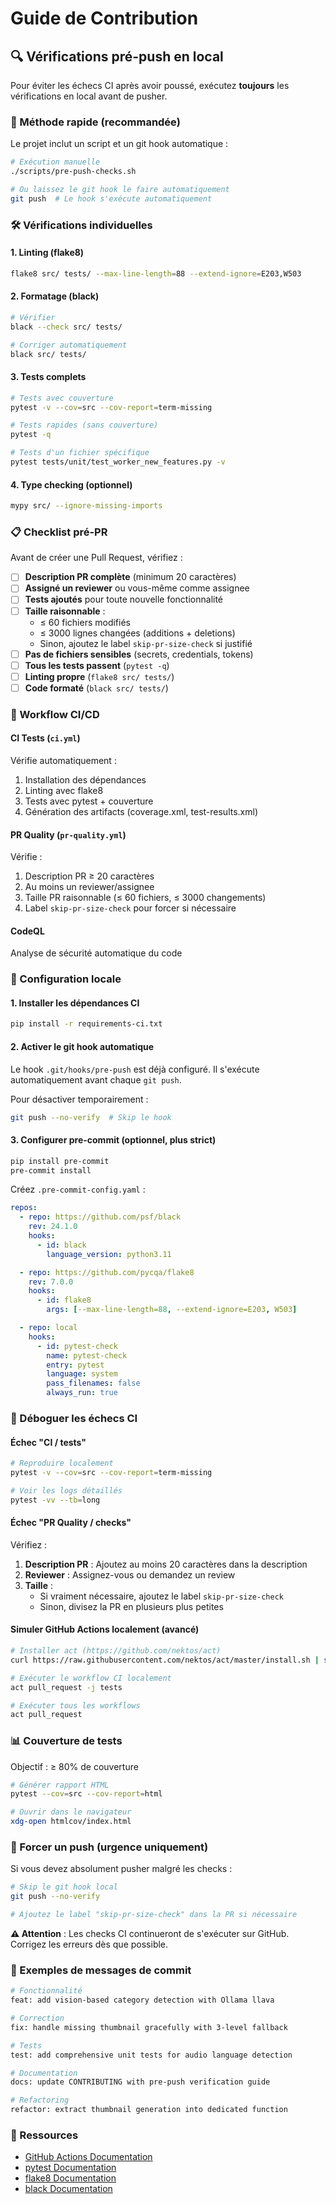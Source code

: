 # Guide de Contribution

## 🔍 Vérifications pré-push en local

Pour éviter les échecs CI après avoir poussé, exécutez **toujours** les vérifications en local avant de pusher.

### 🚀 Méthode rapide (recommandée)

Le projet inclut un script et un git hook automatique :

```bash
# Exécution manuelle
./scripts/pre-push-checks.sh

# Ou laissez le git hook le faire automatiquement
git push  # Le hook s'exécute automatiquement
```

### 🛠️ Vérifications individuelles

#### 1. **Linting (flake8)**

```bash
flake8 src/ tests/ --max-line-length=88 --extend-ignore=E203,W503
```

#### 2. **Formatage (black)**

```bash
# Vérifier
black --check src/ tests/

# Corriger automatiquement
black src/ tests/
```

#### 3. **Tests complets**

```bash
# Tests avec couverture
pytest -v --cov=src --cov-report=term-missing

# Tests rapides (sans couverture)
pytest -q

# Tests d'un fichier spécifique
pytest tests/unit/test_worker_new_features.py -v
```

#### 4. **Type checking (optionnel)**

```bash
mypy src/ --ignore-missing-imports
```

### 📋 Checklist pré-PR

Avant de créer une Pull Request, vérifiez :

- [ ] **Description PR complète** (minimum 20 caractères)
- [ ] **Assigné un reviewer** ou vous-même comme assignee
- [ ] **Tests ajoutés** pour toute nouvelle fonctionnalité
- [ ] **Taille raisonnable** :
  - ≤ 60 fichiers modifiés
  - ≤ 3000 lignes changées (additions + deletions)
  - Sinon, ajoutez le label `skip-pr-size-check` si justifié
- [ ] **Pas de fichiers sensibles** (secrets, credentials, tokens)
- [ ] **Tous les tests passent** (`pytest -q`)
- [ ] **Linting propre** (`flake8 src/ tests/`)
- [ ] **Code formaté** (`black src/ tests/`)

### 🎯 Workflow CI/CD

#### CI Tests (`ci.yml`)

Vérifie automatiquement :

1. Installation des dépendances
2. Linting avec flake8
3. Tests avec pytest + couverture
4. Génération des artifacts (coverage.xml, test-results.xml)

#### PR Quality (`pr-quality.yml`)

Vérifie :

1. Description PR ≥ 20 caractères
2. Au moins un reviewer/assignee
3. Taille PR raisonnable (≤ 60 fichiers, ≤ 3000 changements)
4. Label `skip-pr-size-check` pour forcer si nécessaire

#### CodeQL

Analyse de sécurité automatique du code

### 🔧 Configuration locale

#### 1. Installer les dépendances CI

```bash
pip install -r requirements-ci.txt
```

#### 2. Activer le git hook automatique

Le hook `.git/hooks/pre-push` est déjà configuré. Il s'exécute automatiquement avant chaque `git push`.

Pour désactiver temporairement :

```bash
git push --no-verify  # Skip le hook
```

#### 3. Configurer pre-commit (optionnel, plus strict)

```bash
pip install pre-commit
pre-commit install
```

Créez `.pre-commit-config.yaml` :

```yaml
repos:
  - repo: https://github.com/psf/black
    rev: 24.1.0
    hooks:
      - id: black
        language_version: python3.11

  - repo: https://github.com/pycqa/flake8
    rev: 7.0.0
    hooks:
      - id: flake8
        args: [--max-line-length=88, --extend-ignore=E203, W503]

  - repo: local
    hooks:
      - id: pytest-check
        name: pytest-check
        entry: pytest
        language: system
        pass_filenames: false
        always_run: true
```

### 🐛 Déboguer les échecs CI

#### Échec "CI / tests"

```bash
# Reproduire localement
pytest -v --cov=src --cov-report=term-missing

# Voir les logs détaillés
pytest -vv --tb=long
```

#### Échec "PR Quality / checks"

Vérifiez :

1. **Description PR** : Ajoutez au moins 20 caractères dans la description
2. **Reviewer** : Assignez-vous ou demandez un review
3. **Taille** :
   - Si vraiment nécessaire, ajoutez le label `skip-pr-size-check`
   - Sinon, divisez la PR en plusieurs plus petites

#### Simuler GitHub Actions localement (avancé)

```bash
# Installer act (https://github.com/nektos/act)
curl https://raw.githubusercontent.com/nektos/act/master/install.sh | sudo bash

# Exécuter le workflow CI localement
act pull_request -j tests

# Exécuter tous les workflows
act pull_request
```

### 📊 Couverture de tests

Objectif : ≥ 80% de couverture

```bash
# Générer rapport HTML
pytest --cov=src --cov-report=html

# Ouvrir dans le navigateur
xdg-open htmlcov/index.html
```

### 🚨 Forcer un push (urgence uniquement)

Si vous devez absolument pusher malgré les checks :

```bash
# Skip le git hook local
git push --no-verify

# Ajoutez le label "skip-pr-size-check" dans la PR si nécessaire
```

**⚠️ Attention** : Les checks CI continueront de s'exécuter sur GitHub. Corrigez les erreurs dès que possible.

### 📝 Exemples de messages de commit

```bash
# Fonctionnalité
feat: add vision-based category detection with Ollama llava

# Correction
fix: handle missing thumbnail gracefully with 3-level fallback

# Tests
test: add comprehensive unit tests for audio language detection

# Documentation
docs: update CONTRIBUTING with pre-push verification guide

# Refactoring
refactor: extract thumbnail generation into dedicated function
```

### 🔗 Ressources

- [GitHub Actions Documentation](https://docs.github.com/en/actions)
- [pytest Documentation](https://docs.pytest.org/)
- [flake8 Documentation](https://flake8.pycqa.org/)
- [black Documentation](https://black.readthedocs.io/)

